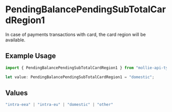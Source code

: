 # PendingBalancePendingSubTotalCardRegion1

In case of payments transactions with card, the card region will be available.

## Example Usage

```typescript
import { PendingBalancePendingSubTotalCardRegion1 } from "mollie-api-typescript/models/operations";

let value: PendingBalancePendingSubTotalCardRegion1 = "domestic";
```

## Values

```typescript
"intra-eea" | "intra-eu" | "domestic" | "other"
```